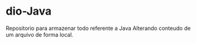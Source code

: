 # dio-Java
Repositorio para armazenar todo referente a Java
Alterando conteudo de um arquivo de forma local. 
